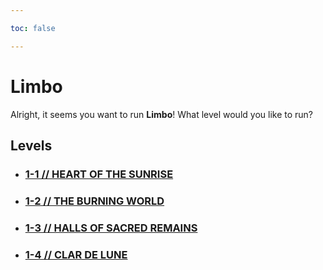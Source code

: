 ```yaml
---

toc: false

---
```


# Limbo

Alright, it seems you want to run **Limbo**! What level would you like to run?

## Levels

- ### [1-1 // HEART OF THE SUNRISE](/any/1-limbo/any-1-1.md)

- ### [1-2 // THE BURNING WORLD](/any/1-limbo/any-1-2.md)

- ### [1-3 // HALLS OF SACRED REMAINS](/any/1-limbo/any-1-3.md)

- ### [1-4 // CLAR DE LUNE](/any/1-limbo/any-1-4.md)
